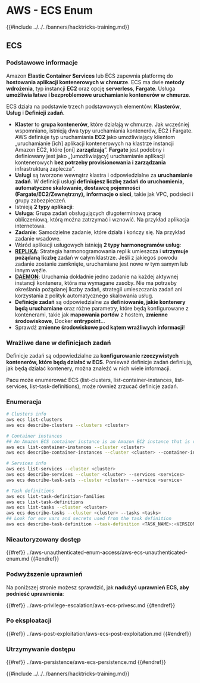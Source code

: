 # AWS - ECS Enum

{{#include ../../../banners/hacktricks-training.md}}

## ECS

### Podstawowe informacje

Amazon **Elastic Container Services** lub ECS zapewnia platformę do **hostowania aplikacji kontenerowych w chmurze**. ECS ma dwie **metody wdrożenia**, typ instancji **EC2** oraz opcję **serverless**, **Fargate**. Usługa **umożliwia łatwe i bezproblemowe uruchamianie kontenerów w chmurze**.

ECS działa na podstawie trzech podstawowych elementów: **Klasterów**, **Usług** i **Definicji zadań**.

- **Klaster** to **grupa kontenerów**, które działają w chmurze. Jak wcześniej wspomniano, istnieją dwa typy uruchamiania kontenerów, EC2 i Fargate. AWS definiuje typ uruchamiania **EC2** jako umożliwiający klientom „uruchamianie \[ich\] aplikacji kontenerowych na klastrze instancji Amazon EC2, które \[oni\] **zarządzają**”. **Fargate** jest podobny i definiowany jest jako „\[umożliwiający\] uruchamianie aplikacji kontenerowych **bez potrzeby provisionowania i zarządzania** infrastrukturą zaplecza”.
- **Usługi** są tworzone wewnątrz klastra i odpowiedzialne za **uruchamianie zadań**. W definicji usługi **definiujesz liczbę zadań do uruchomienia, automatyczne skalowanie, dostawcę pojemności (Fargate/EC2/Zewnętrzny),** **informacje o sieci**, takie jak VPC, podsieci i grupy zabezpieczeń.
- Istnieją **2 typy aplikacji**:
- **Usługa**: Grupa zadań obsługujących długoterminową pracę obliczeniową, którą można zatrzymać i wznowić. Na przykład aplikacja internetowa.
- **Zadanie**: Samodzielne zadanie, które działa i kończy się. Na przykład zadanie wsadowe.
- Wśród aplikacji usługowych istnieją **2 typy harmonogramów usług**:
- [**REPLIKA**](https://docs.aws.amazon.com/AmazonECS/latest/developerguide/ecs_services.html): Strategia harmonogramowania replik umieszcza i **utrzymuje pożądaną liczbę** zadań w całym klastrze. Jeśli z jakiegoś powodu zadanie zostanie zamknięte, uruchamiane jest nowe w tym samym lub innym węźle.
- [**DAEMON**](https://docs.aws.amazon.com/AmazonECS/latest/developerguide/ecs_services.html): Uruchamia dokładnie jedno zadanie na każdej aktywnej instancji kontenera, która ma wymagane zasoby. Nie ma potrzeby określania pożądanej liczby zadań, strategii umieszczania zadań ani korzystania z polityk automatycznego skalowania usług.
- **Definicje zadań** są odpowiedzialne za **definiowanie, jakie kontenery będą uruchamiane** oraz różne parametry, które będą konfigurowane z kontenerami, takie jak **mapowania portów** z hostem, **zmienne środowiskowe**, Docker **entrypoint**...
- Sprawdź **zmienne środowiskowe pod kątem wrażliwych informacji**!

### Wrażliwe dane w definicjach zadań

Definicje zadań są odpowiedzialne za **konfigurowanie rzeczywistych kontenerów, które będą działać w ECS**. Ponieważ definicje zadań definiują, jak będą działać kontenery, można znaleźć w nich wiele informacji.

Pacu może enumerować ECS (list-clusters, list-container-instances, list-services, list-task-definitions), może również zrzucać definicje zadań.

### Enumeracja
```bash
# Clusters info
aws ecs list-clusters
aws ecs describe-clusters --clusters <cluster>

# Container instances
## An Amazon ECS container instance is an Amazon EC2 instance that is running the Amazon ECS container agent and has been registered into an Amazon ECS cluster.
aws ecs list-container-instances --cluster <cluster>
aws ecs describe-container-instances --cluster <cluster> --container-instances <container_instance_arn>

# Services info
aws ecs list-services --cluster <cluster>
aws ecs describe-services --cluster <cluster> --services <services>
aws ecs describe-task-sets --cluster <cluster> --service <service>

# Task definitions
aws ecs list-task-definition-families
aws ecs list-task-definitions
aws ecs list-tasks --cluster <cluster>
aws ecs describe-tasks --cluster <cluster> --tasks <tasks>
## Look for env vars and secrets used from the task definition
aws ecs describe-task-definition --task-definition <TASK_NAME>:<VERSION>
```
### Nieautoryzowany dostęp

{{#ref}}
../aws-unauthenticated-enum-access/aws-ecs-unauthenticated-enum.md
{{#endref}}

### Podwyższenie uprawnień

Na poniższej stronie możesz sprawdzić, jak **nadużyć uprawnień ECS, aby podnieść uprawnienia**:

{{#ref}}
../aws-privilege-escalation/aws-ecs-privesc.md
{{#endref}}

### Po eksploatacji

{{#ref}}
../aws-post-exploitation/aws-ecs-post-exploitation.md
{{#endref}}

### Utrzymywanie dostępu

{{#ref}}
../aws-persistence/aws-ecs-persistence.md
{{#endref}}

{{#include ../../../banners/hacktricks-training.md}}
